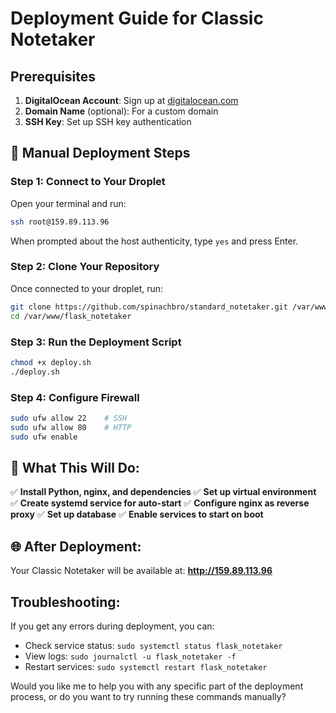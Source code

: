 # Deployment Guide for Classic Notetaker

## Prerequisites

1. **DigitalOcean Account**: Sign up at [digitalocean.com](https://digitalocean.com)
2. **Domain Name** (optional): For a custom domain
3. **SSH Key**: Set up SSH key authentication

## 🔧 Manual Deployment Steps

### Step 1: Connect to Your Droplet
Open your terminal and run:
```bash
ssh root@159.89.113.96
```
When prompted about the host authenticity, type `yes` and press Enter.

### Step 2: Clone Your Repository
Once connected to your droplet, run:
```bash
git clone https://github.com/spinachbro/standard_notetaker.git /var/www/flask_notetaker
cd /var/www/flask_notetaker
```

### Step 3: Run the Deployment Script
```bash
chmod +x deploy.sh
./deploy.sh
```

### Step 4: Configure Firewall
```bash
sudo ufw allow 22    # SSH
sudo ufw allow 80    # HTTP
sudo ufw enable
```

## 🎯 What This Will Do:

✅ **Install Python, nginx, and dependencies**
✅ **Set up virtual environment**
✅ **Create systemd service for auto-start**
✅ **Configure nginx as reverse proxy**
✅ **Set up database**
✅ **Enable services to start on boot**

## 🌐 After Deployment:

Your Classic Notetaker will be available at:
**http://159.89.113.96**

##  Troubleshooting:

If you get any errors during deployment, you can:
- Check service status: `sudo systemctl status flask_notetaker`
- View logs: `sudo journalctl -u flask_notetaker -f`
- Restart services: `sudo systemctl restart flask_notetaker`

Would you like me to help you with any specific part of the deployment process, or do you want to try running these commands manually? 